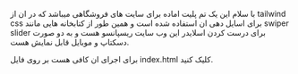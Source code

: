 با سلام این یک تم پلیت اماده برای سایت های فروشگاهی میباشد که در ان از 
tailwind css 
برای اسایل دهی ان استفاده شده است و همین طور از کتابخانه هایی مانند 
swiper slider 
برای درست کردن اسلایدر 
این وب سایت ریسپانسو هست و به دو صورت دسکتاپ و موبایل قابل نمایش هست.

برای اجرای ان کافی هست بر روی فایل 
index.html
کلیک کنید.
